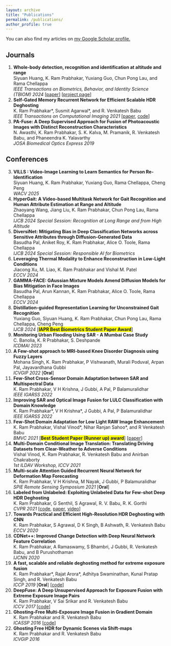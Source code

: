 ```yaml
---
layout: archive
title: "Publications"
permalink: /publications/
author_profile: true
---
```

You can also find my articles on <u><a href="https://scholar.google.com/citations?user=gBhmvr8AAAAJ&hl=en">my Google Scholar profile</a>.</u>

## Journals
1. **Whole-body detection, recognition and identification at altitude and range**  
Siyuan Huang, K. Ram Prabhakar, Yuxiang Guo, Chun Pong Lau, and Rama Chellappa  
_IEEE Transactions on Biometrics, Behavior, and Identity Science (TBIOM) 2024_ \[[paper](https://scholar.google.co.in/citations?view_op=view_citation&hl=en&user=gBhmvr8AAAAJ&sortby=pubdate&citation_for_view=gBhmvr8AAAAJ:4TOpqqG69KYC)\] \[[project page](https://cyanh1876.github.io/TBIOM2024/index.html)\]
1. **Self-Gated Memory Recurrent Network for Efficient Scalable HDR Deghosting**  
K. Ram Prabhakar\*, Susmit Agarwal\*, and R. Venkatesh Babu  
_IEEE Transactions on Computational Imaging 2021_ \[[paper](https://ieeexplore.ieee.org/document/9540317?source=authoralert), [code](https://github.com/Susmit-A/HDRRNN)\]
1. **PA-Fuse: A Deep Supervised Approach for Fusion of Photoacoustic Images with Distinct Reconstruction Characteristics**  
N. Awasthi, K. Ram Prabhakar, S. K. Kalva, M. Pramanik, R. Venkatesh Babu, and Phaneendra K. Yalavarthy  
_JOSA Biomedical Optics Express 2019_

## Conferences
3. **VILLS : Video-Image Learning to Learn Semantics for Person Re-Identification**  
Siyuan Huang, K. Ram Prabhakar, Yuxiang Guo, Rama Chellappa, Cheng Peng  
_WACV 2025_
3. **HyperGait: A Video-based Multitask Network for Gait Recognition and Human Attribute Estimation at Range and Altitude**  
Zhaoyang Wang, Jiang Liu, K. Ram Prabhakar, Chun Pong Lau, Rama Chellappa  
_IJCB 2024 Special Session: Recognition at Long Range and from High Altitude_
3. **DiversiNet: Mitigating Bias in Deep Classification Networks across Sensitive Attributes through Diffusion-Generated Data**  
Basudha Pal, Aniket Roy, K. Ram Prabhakar, Alice O. Toole, Rama Chellappa  
_IJCB 2024 Special Session: Responsible AI for Biometrics_
3. **Leveraging Thermal Modality to Enhance Reconstruction in Low-Light Conditions**  
Jiacong Xu, M. Liao, K. Ram Prabhakar and Vishal M. Patel  
_ECCV 2024_
3. **GAMMA-FACE: GAussian Mixture Models Amend Diffusion Models for Bias Mitigation in Face Images**  
Basudha Pal, Arun Kannan, K. Ram Prabhakar, Alice O. Toole, Rama Chellappa  
_ECCV 2024_
3. **Distillation-guided Representation Learning for Unconstrained Gait Recognition**  
Yuxiang Guo, Siyuan Huang, K. Ram Prabhakar, Chun Pong Lau, Rama Chellappa, Cheng Peng  
_IJCB 2024_ \[<span style="background-color: yellow;">**IAPR Best Biometrics Student Paper Award**</span>\]
3. **Monitoring Urban Flooding Using SAR - A Mumbai Case Study**  
C. Banolia, K. R Prabhakar, S. Deshpande  
_ICDMAI 2023_
3. **A Few-shot approach to MRI-based Knee Disorder Diagnosis using Fuzzy Layers**  
Mohana Singh, K. Ram Prabhakar, P Vishwanath, Murali Poduval, Arpan Pal, Jayavardhana Gubbi  
_ICVGIP 2022_ \[**Oral**\]
3. **Few-Shot Cross-Sensor Domain Adaptation between SAR and Multispectral Data**  
K. Ram Prabhakar, V H Krishna, J Gubbi, A Pal, P Balamuralidhar  
_IEEE IGARSS 2022_
3. **Improving SAR and Optical Image Fusion for LULC Classification with Domain Knowledge**  
K. Ram Prabhakar\*, V H Krishna\*, J Gubbi, A Pal, P Balamuralidhar  
_IEEE IGARSS 2022_
3. **Few-Shot Domain Adaptation for Low Light RAW Image Enhancement**  
K. Ram Prabhakar, Vishal Vinod\*, Nihar Ranjan Sahoo\*, and R Venkatesh Babu  
_BMVC 2021_ \[<span style="background-color: yellow;">**Best Student Paper (Runner up) award**</span>\] \[[paper](https://www.bmvc2021-virtualconference.com/conference/papers/paper_0620.html)\]
3. **Multi-Domain Conditional Image Translation: Translating Driving Datasets from Clear-Weather to Adverse Conditions**  
Vishal Vinod, K. Ram Prabhakar, R. Venkatesh Babu and Anirban Chakraborty  
_1st ILDAV Workshop, ICCV 2021_
3. **Multi-scale Attention Guided Recurrent Neural Network for Deformation Map Forecasting**  
K. Ram Prabhakar, V H Krishna, M Nayak, J Gubbi, P Balamuralidhar  
_SPIE Remote Sensing Symposium 2021_ \[**Oral**\]
3. **Labeled from Unlabeled: Exploiting Unlabeled Data for Few-shot Deep HDR Deghosting**  
K. Ram Prabhakar, G Senthil, S Agrawal, R. V. Babu, R. K. Gorthi  
_CVPR 2021_ \[[code](https://github.com/Susmit-A/FSHDR), [paper](https://openaccess.thecvf.com/content/CVPR2021/html/Prabhakar_Labeled_From_Unlabeled_Exploiting_Unlabeled_Data_for_Few-Shot_Deep_HDR_CVPR_2021_paper.html), [video](https://www.youtube.com/watch?v=JEnGSIRRVk8)\]
3. **Towards Practical and Efficient High-Resolution HDR Deghosting with CNN**  
K. Ram Prabhakar, S Agrawal, D K Singh, B Ashwath, R. Venkatesh Babu  
_ECCV 2020_
3. **CDNet++: Improved Change Detection with Deep Neural Network Feature Correlation**  
K. Ram Prabhakar, A Ramaswamy, S Bhambri, J Gubbi, R. Venkatesh Babu, and B Purushothaman  
_IJCNN 2020_
3. **A fast, scalable and reliable deghosting method for extreme exposure fusion**  
K. Ram Prabhakar\*, Rajat Arora\*, Adhitya Swaminathan, Kunal Pratap Singh, and R. Venkatesh Babu  
_ICCP 2019_ \[**Oral**\]
\[[code](https://github.com/rajat95/Deep-Deghosting-HDR)\]
3. **DeepFuse: A Deep Unsupervised Approach for Exposure Fusion with Extreme Exposure Image Pairs**  
K. Ram Prabhakar, V Sai Srikar and R. Venkatesh Babu  
_ICCV 2017_
\[[code](https://github.com/KRamPrabhakar/DeepFuse)\]
3. **Ghosting-Free Multi-Exposure Image Fusion in Gradient Domain**  
K. Ram Prabhakar and R. Venkatesh Babu  
_ICASSP 2016_
\[[code](https://github.com/KRamPrabhakar/GFMEF)\]
3. **Ghosting Free HDR for Dynamic Scenes via Shift-maps**  
K. Ram Prabhakar and R. Venkatesh Babu  
_ICVGIP 2016_
